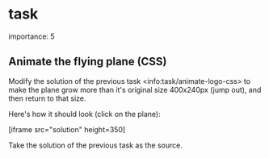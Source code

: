 # task

importance: 5

## Animate the flying plane \(CSS\)

Modify the solution of the previous task &lt;info:task/animate-logo-css&gt; to make the plane grow more than it's original size 400x240px \(jump out\), and then return to that size.

Here's how it should look \(click on the plane\):

\[iframe src="solution" height=350\]

Take the solution of the previous task as the source.

